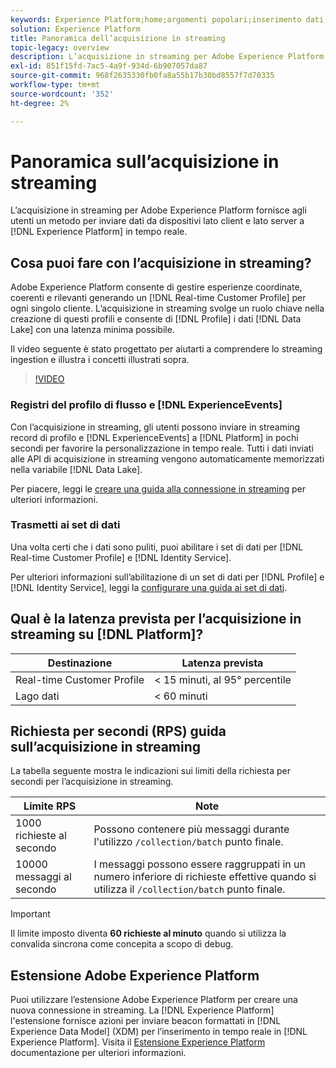 ```yaml
---
keywords: Experience Platform;home;argomenti popolari;inserimento dati;dati acquisiti;streaming;panoramica;acquisizione streaming;latenza;latenza streaming;
solution: Experience Platform
title: Panoramica dell’acquisizione in streaming
topic-legacy: overview
description: L’acquisizione in streaming per Adobe Experience Platform fornisce agli utenti un metodo per inviare in tempo reale dati da dispositivi lato client e lato server ad Experience Platform.
exl-id: 851f15fd-7ac5-4a9f-934d-6b907057da87
source-git-commit: 968f2635330fb0fa8a55b17b30bd8557f7d70335
workflow-type: tm+mt
source-wordcount: '352'
ht-degree: 2%

---
```


# Panoramica sull’acquisizione in streaming

L’acquisizione in streaming per Adobe Experience Platform fornisce agli utenti un metodo per inviare dati da dispositivi lato client e lato server a [!DNL Experience Platform] in tempo reale.

## Cosa puoi fare con l’acquisizione in streaming?

Adobe Experience Platform consente di gestire esperienze coordinate, coerenti e rilevanti generando un [!DNL Real-time Customer Profile] per ogni singolo cliente. L’acquisizione in streaming svolge un ruolo chiave nella creazione di questi profili e consente di [!DNL Profile] i dati [!DNL Data Lake] con una latenza minima possibile.

Il video seguente è stato progettato per aiutarti a comprendere lo streaming ingestion e illustra i concetti illustrati sopra.

>[!VIDEO](https://video.tv.adobe.com/v/28425?quality=12&learn=on)

### Registri del profilo di flusso e [!DNL ExperienceEvents]

Con l’acquisizione in streaming, gli utenti possono inviare in streaming record di profilo e [!DNL ExperienceEvents] a [!DNL Platform] in pochi secondi per favorire la personalizzazione in tempo reale. Tutti i dati inviati alle API di acquisizione in streaming vengono automaticamente memorizzati nella variabile [!DNL Data Lake].

Per piacere, leggi le [creare una guida alla connessione in streaming](../tutorials/create-streaming-connection.md) per ulteriori informazioni.

### Trasmetti ai set di dati

Una volta certi che i dati sono puliti, puoi abilitare i set di dati per [!DNL Real-time Customer Profile] e [!DNL Identity Service].

Per ulteriori informazioni sull’abilitazione di un set di dati per [!DNL Profile] e [!DNL Identity Service], leggi la [configurare una guida ai set di dati](../../profile/tutorials/dataset-configuration.md).

## Qual è la latenza prevista per l’acquisizione in streaming su [!DNL Platform]?

| Destinazione | Latenza prevista |
| --------- | ---------------- |
| Real-time Customer Profile | &lt; 15 minuti, al 95° percentile |
| Lago dati | &lt; 60 minuti |

## Richiesta per secondi (RPS) guida sull’acquisizione in streaming

La tabella seguente mostra le indicazioni sui limiti della richiesta per secondi per l’acquisizione in streaming.

| Limite RPS | Note |
| --- | --- |
| 1000 richieste al secondo | Possono contenere più messaggi durante l&#39;utilizzo `/collection/batch` punto finale. |
| 10000 messaggi al secondo | I messaggi possono essere raggruppati in un numero inferiore di richieste effettive quando si utilizza il `/collection/batch` punto finale. |

>[!IMPORTANT]
>
>Il limite imposto diventa **60 richieste al minuto** quando si utilizza la convalida sincrona come concepita a scopo di debug.

## Estensione Adobe Experience Platform

Puoi utilizzare l’estensione Adobe Experience Platform per creare una nuova connessione in streaming. La [!DNL Experience Platform] l&#39;estensione fornisce azioni per inviare beacon formattati in [!DNL Experience Data Model] (XDM) per l’inserimento in tempo reale in [!DNL Experience Platform]. Visita il [Estensione Experience Platform](../../tags/extensions/web/sdk/overview.md) documentazione per ulteriori informazioni.
